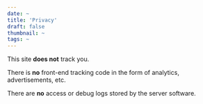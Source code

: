 ```yaml
---
date: ~
title: 'Privacy'
draft: false
thumbnail: ~
tags: ~
---
```


This site **does not** track you.

There is **no** front-end tracking code in the form of analytics, advertisements, etc.

There are **no** access or debug logs stored by the server software.
